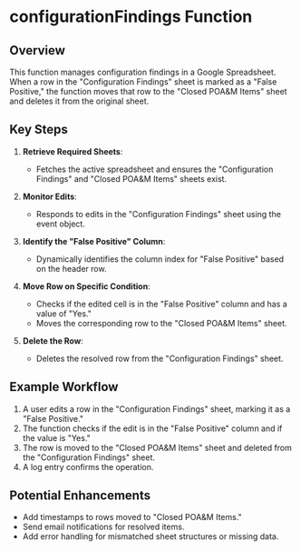 
# configurationFindings Function

## Overview
This function manages configuration findings in a Google Spreadsheet. When a row in the "Configuration Findings" sheet is marked as a "False Positive," the function moves that row to the "Closed POA&M Items" sheet and deletes it from the original sheet.

## Key Steps
1. **Retrieve Required Sheets**:
   - Fetches the active spreadsheet and ensures the "Configuration Findings" and "Closed POA&M Items" sheets exist.

2. **Monitor Edits**:
   - Responds to edits in the "Configuration Findings" sheet using the event object.

3. **Identify the "False Positive" Column**:
   - Dynamically identifies the column index for "False Positive" based on the header row.

4. **Move Row on Specific Condition**:
   - Checks if the edited cell is in the "False Positive" column and has a value of "Yes."
   - Moves the corresponding row to the "Closed POA&M Items" sheet.

5. **Delete the Row**:
   - Deletes the resolved row from the "Configuration Findings" sheet.

## Example Workflow

1. A user edits a row in the "Configuration Findings" sheet, marking it as a "False Positive."
2. The function checks if the edit is in the "False Positive" column and if the value is "Yes."
3. The row is moved to the "Closed POA&M Items" sheet and deleted from the "Configuration Findings" sheet.
4. A log entry confirms the operation.

## Potential Enhancements
- Add timestamps to rows moved to "Closed POA&M Items."
- Send email notifications for resolved items.
- Add error handling for mismatched sheet structures or missing data.
